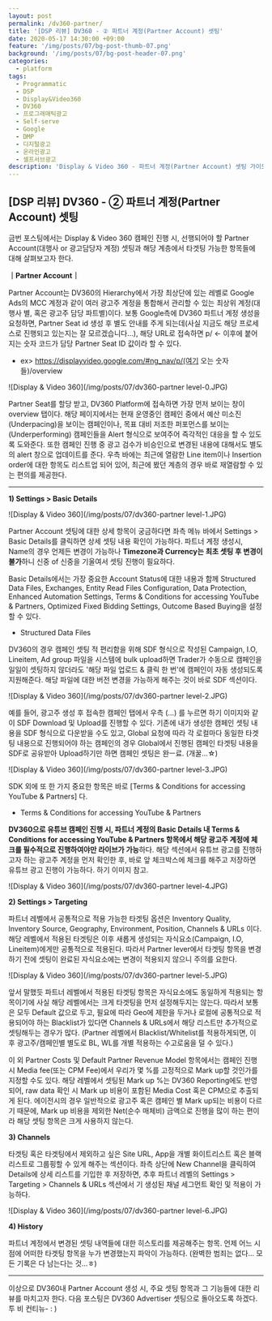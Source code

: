 ```yaml
---
layout: post
permalink: /dv360-partner/
title: '[DSP 리뷰] DV360 - ② 파트너 계정(Partner Account) 셋팅'
date: 2020-05-17 14:30:00 +09:00
feature: '/img/posts/07/bg-post-thumb-07.png'
background: '/img/posts/07/bg-post-header-07.png'
categories:
  - platform
tags:
  - Programmatic
  - DSP
  - Display&Video360
  - DV360
  - 프로그래매틱광고
  - Self-serve
  - Google
  - DMP
  - 디지털광고
  - 온라인광고
  - 셀프서브광고
description: 'Display & Video 360 - 파트너 계정(Partner Account) 셋팅 가이드'
---
```




## [DSP 리뷰] DV360 - ② 파트너 계정(Partner Account) 셋팅



금번 포스팅에서는 Display & Video 360 캠페인 진행 시, 선행되어야 할 Partner Account(대행사 or 광고담당자 계정) 셋팅과 해당 계층에서 타겟팅 가능한 항목들에 대해 살펴보고자 한다.



**｜Partner Account｜**

Partner Account는 DV360의 Hierarchy에서 가장 최상단에 있는 레벨로 Google Ads의 MCC 계정과 같이 여러 광고주 계정을 통합해서 관리할 수 있는 최상위 계정(대행사 별, 혹은 광고주 담당 파트별)이다. 보통 Google측에 DV360 파트너 계정 생성을 요청하면, Partner Seat id 생성 후 별도 안내를 주게 되는데(사실 지금도 해당 프로세스로 진행되고 있는지는 잘 모르겠습니다...), 해당 URL로 접속하면 p/ <- 이후에 붙어지는 숫자 코드가 담당 Partner Seat ID 값이라 할 수 있다.

- ex> https://displayvideo.google.com/#ng_nav/p/(여기 오는 숫자들)/overview

![Display & Video 360](/img/posts/07/dv360-partner level-0.JPG)

Partner Seat를 할당 받고, DV360 Platform에 접속하면 가장 먼저 보이는 창이 overview 탭이다. 해당 페이지에서는 현재 운영중인 캠페인 중에서 예산 미소진(Underpacing)을 보이는 캠페인이나, 목표 대비 저조한 퍼포먼스를 보이는(Underperforming) 캠페인들을 Alert 형식으로 보여주어 즉각적인 대응을 할 수 있도록 도와준다. 또한 캠페인 진행 중 광고 검수가 비승인으로 변경된 내용에 대해서도 별도의 alert 창으로 업데이트를 준다. 우측 바에는 최근에 열람한 Line item이나 Insertion order에 대한 항목도 리스트업 되어 있어, 최근에 봤던 계층의 경우 바로 재열람할 수 있는 편의를 제공한다.

----------------------------------

**1) Settings > Basic Details**

![Display & Video 360](/img/posts/07/dv360-partner level-1.JPG)

Partner Account 셋팅에 대한 상세 항목이 궁금하다면 좌측 메뉴 바에서 Settings > Basic Details를 클릭하면 상세 셋팅 내용 확인이 가능하다. 파트너 계정 생성시, Name의 경우 언제든 변경이 가능하나 **Timezone과 Currency는 최초 셋팅 후 변경이 불가**하니 신중 of 신중을 기울여서 셋팅 진행이 필요하다.

Basic Details에서는 가장 중요한 Account Status에 대한 내용과 함께 Structured Data Files, Exchanges, Entity Read Files Configuration, Data Protection, Enhanced Automation Settings, Terms & Conditions for accessing YouTube & Partners, Optimized Fixed Bidding Settings, Outcome Based Buying을 설정할 수 있다.

- Structured Data Files

DV360의 경우 캠페인 셋팅 적 편리함을 위해 SDF 형식으로 작성된 Campaign, I.O, Lineitem, Ad group 파일을 시스템에 bulk upload하면 Trader가 수동으로 캠페인을 일일이 셋팅하지 않더라도 '해당 파일 업로드 & 클릭 한 번'에 캠페인이 자동 생성되도록 지원해준다. 해당 파일에 대한 버전 변경을 가능하게 해주는 것이 바로 SDF 섹션이다.

![Display & Video 360](/img/posts/07/dv360-partner level-2.JPG)

예를 들어, 광고주 생성 후 접속한 캠페인 탭에서 우측 (...) 를 누르면 하기 이미지와 같이 SDF Download 및 Upload를 진행할 수 있다. 기존에 내가 생성한 캠페인 셋팅 내용을 SDF 형식으로 다운받을 수도 있고, Global 요청에 따라 각 로컬마다 동일한 타겟팅 내용으로 진행되어야 하는 캠페인의 경우 Global에서 진행된 캠페인 타겟팅 내용을 SDF로 공유받아 Upload하기만 하면 캠페인 셋팅은 완ㅡ료. (개꿀...☆)

![Display & Video 360](/img/posts/07/dv360-partner level-3.JPG)

SDK 외에 또 한 가지 중요한 항목은 바로 [Terms & Conditions for accessing YouTube & Partners] 다.

- Terms & Conditions for accessing YouTube & Partners

**DV360으로 유튜브 캠페인 진행 시, 파트너 계정의 Basic Details 내 Terms & Conditions for accessing YouTube & Partners 항목에서 해당 광고주 계정에 체크를 필수적으로 진행하여야만 라이브가 가능**하다. 해당 섹션에서 유튜브 광고를 진행하고자 하는 광고주 계정을 먼저 확인한 후, 바로 앞 체크박스에 체크를 해주고 저장하면 유튜브 광고 진행이 가능하다. 하기 이미지 참고.

![Display & Video 360](/img/posts/07/dv360-partner level-4.JPG)

**2) Settings > Targeting**

파트너 레벨에서 공통적으로 적용 가능한 타겟팅 옵션은 Inventory Quality, Inventory Source, Geography, Environment, Position, Channels & URLs 이다. 해당 레벨에서 적용된 타겟팅은 이후 새롭게 생성되는 자식요소(Campaign, I.O, Lineitem)에게만 공통적으로 적용된다. 따라서 Partner lever에서 타겟팅 항목을 변경하기 전에 셋팅이 완료된 자식요소에는 변경이 적용되지 않으니 주의를 요한다.

![Display & Video 360](/img/posts/07/dv360-partner level-5.JPG)

앞서 말했듯 파트너 레벨에서 적용된 타겟팅 항목은 자식요소에도 동일하게 적용되는 항목이기에 사실 해당 레벨에서는 크게 타겟팅을 먼저 설정해두지는 않는다. 따라서 보통은 모두 Default 값으로 두고, 필요에 따라 Geo에 제한을 두거나 로컬에 공통적으로 적용되어야 하는 Blacklist가 있다면 Channels & URLs에서 해당 리스트만 추가적으로 셋팅해두는 경우가 많다. (Partner 레벨에서 Blacklist/Whitelist를 적용하게되면, 이 후 광고주/캠페인별 별도로 BL, WL를 개별 적용하는 수고로움을 덜 수 있다.)

이 외 Partner Costs 및 Default Partner Revenue Model 항목에서는 캠페인 진행시 Media fee(또는 CPM Fee)에서 우리가 몇 %를 고정적으로 Mark up할 것인가를 지정할 수도 있다. 해당 레벨에서 셋팅된 Mark up %는 DV360 Reporting에도 반영되어, raw data 확인 시 Mark up 비용이 포함된 Media Cost 혹은 CPM으로 추출되게 된다. 에이전시의 경우 일반적으로 광고주 혹은 캠페인 별 Mark up되는 비용이 다르기 때문에, Mark up 비용을 제외한 Net(순수 매체비) 금액으로 진행을 많이 하는 편이라 해당 셋팅 항목은 크게 사용하지 않는다.

**3) Channels**

타겟팅 혹은 타겟팅에서 제외하고 싶은 Site URL, App을 개별 화이트리스트 혹은 블랙리스트로 그룹핑할 수 있게 해주는 섹션이다. 좌측 상단에 New Channel을 클릭하여 Details에 상세 리스트를 기입한 후 저장하면, 추후 파트너 레벨의 Settings > Targeting > Channels & URLs 섹션에서 기 생성된 채널 세그먼트 확인 및 적용이 가능하다.

![Display & Video 360](/img/posts/07/dv360-partner level-6.JPG)

**4) History**

파트너 계정에서 변경된 셋팅 내역들에 대한 히스토리를 제공해주는 항목. 언제 어느 시점에 어떠한 타겟팅 항목을 누가 변경했는지 파악이 가능하다. (완벽한 범죄는 없다... 모든 기록은 다 남는다는 것...ㅎ)

-----------------------



이상으로 DV360내 Partner Account 생성 시, 주요 셋팅 항목과 그 기능들에 대한 리뷰를 마치고자 한다. 다음 포스팅은 DV360 Advertiser 셋팅으로 돌아오도록 하겠다. 투 비 컨티뉴- : )
